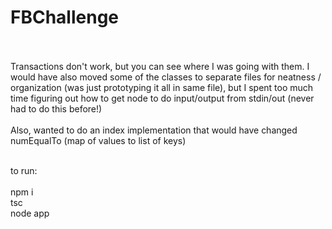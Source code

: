 # FBChallenge
<br><br>
Transactions don't work, but you can see where I was going with them. I would have also moved some of the classes to separate files for neatness / organization (was just prototyping it all in same file), but I spent too much time figuring out how to get node to do input/output from stdin/out (never had to do this before!)
<br><br>
Also, wanted to do an index implementation that would have changed numEqualTo (map of values to list of keys)
<br><br>

to run:
<br><br>
npm i<br>
tsc<br>
node app<br>


